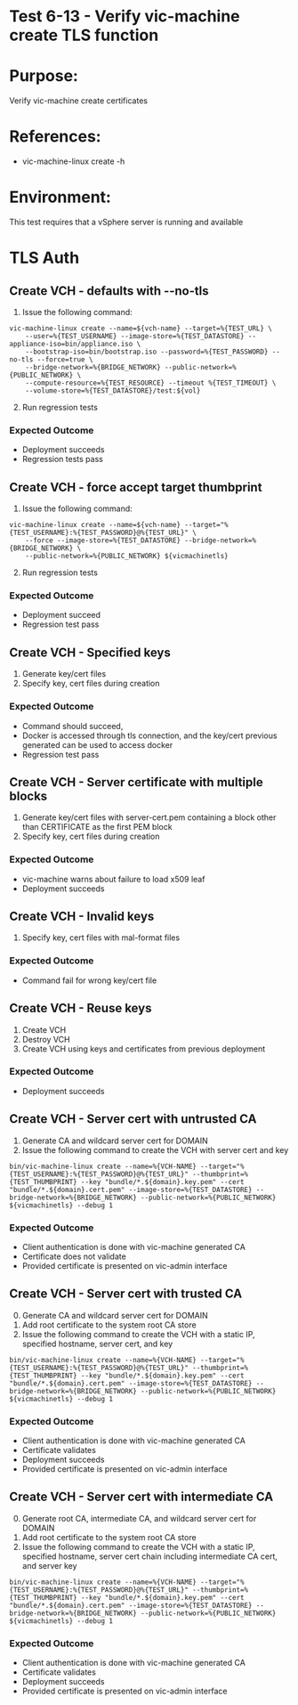 Test 6-13 - Verify vic-machine create TLS function
=======

# Purpose:
Verify vic-machine create certificates

# References:
* vic-machine-linux create -h

# Environment:
This test requires that a vSphere server is running and available



TLS Auth
=======

## Create VCH - defaults with --no-tls
1. Issue the following command:
```
vic-machine-linux create --name=${vch-name} --target=%{TEST_URL} \
    --user=%{TEST_USERNAME} --image-store=%{TEST_DATASTORE} --appliance-iso=bin/appliance.iso \
    --bootstrap-iso=bin/bootstrap.iso --password=%{TEST_PASSWORD} --no-tls --force=true \
    --bridge-network=%{BRIDGE_NETWORK} --public-network=%{PUBLIC_NETWORK} \
    --compute-resource=%{TEST_RESOURCE} --timeout %{TEST_TIMEOUT} \
    --volume-store=%{TEST_DATASTORE}/test:${vol}
```
2. Run regression tests

### Expected Outcome
* Deployment succeeds
* Regression tests pass


## Create VCH - force accept target thumbprint
1. Issue the following command:
```
vic-machine-linux create --name=${vch-name} --target="%{TEST_USERNAME}:%{TEST_PASSWORD}@%{TEST_URL}" \
    --force --image-store=%{TEST_DATASTORE} --bridge-network=%{BRIDGE_NETWORK} \
    --public-network=%{PUBLIC_NETWORK} ${vicmachinetls}
```
2. Run regression tests

### Expected Outcome
* Deployment succeed
* Regression test pass


## Create VCH - Specified keys
1. Generate key/cert files
2. Specify key, cert files during creation

### Expected Outcome
* Command should succeed,
* Docker is accessed through tls connection, and the key/cert previous generated can be used to access docker
* Regression test pass


## Create VCH - Server certificate with multiple blocks
1. Generate key/cert files with server-cert.pem containing a block other than CERTIFICATE as the
   first PEM block
2. Specify key, cert files during creation

### Expected Outcome
* vic-machine warns about failure to load x509 leaf
* Deployment succeeds


## Create VCH - Invalid keys
1. Specify key, cert files with mal-format files

### Expected Outcome
* Command fail for wrong key/cert file


## Create VCH - Reuse keys
1. Create VCH
2. Destroy VCH
3. Create VCH using keys and certificates from previous deployment

### Expected Outcome
* Deployment succeeds


## Create VCH - Server cert with untrusted CA
1. Generate CA and wildcard server cert for DOMAIN
2. Issue the following command to create the VCH with server cert and key
```
bin/vic-machine-linux create --name=%{VCH-NAME} --target="%{TEST_USERNAME}:%{TEST_PASSWORD}@%{TEST_URL}" --thumbprint=%{TEST_THUMBPRINT} --key "bundle/*.${domain}.key.pem" --cert "bundle/*.${domain}.cert.pem" --image-store=%{TEST_DATASTORE} --bridge-network=%{BRIDGE_NETWORK} --public-network=%{PUBLIC_NETWORK} ${vicmachinetls} --debug 1
```

### Expected Outcome
* Client authentication is done with vic-machine generated CA
* Certificate does not validate
* Provided certificate is presented on vic-admin interface


## Create VCH - Server cert with trusted CA
0. Generate CA and wildcard server cert for DOMAIN
1. Add root certificate to the system root CA store
2. Issue the following command to create the VCH with a static IP, specified hostname, server cert, and key
```
bin/vic-machine-linux create --name=%{VCH-NAME} --target="%{TEST_USERNAME}:%{TEST_PASSWORD}@%{TEST_URL}" --thumbprint=%{TEST_THUMBPRINT} --key "bundle/*.${domain}.key.pem" --cert "bundle/*.${domain}.cert.pem" --image-store=%{TEST_DATASTORE} --bridge-network=%{BRIDGE_NETWORK} --public-network=%{PUBLIC_NETWORK} ${vicmachinetls} --debug 1
```

### Expected Outcome
* Client authentication is done with vic-machine generated CA
* Certificate validates
* Deployment succeeds
* Provided certificate is presented on vic-admin interface


## Create VCH - Server cert with intermediate CA
0. Generate root CA, intermediate CA, and wildcard server cert for DOMAIN
1. Add root certificate to the system root CA store
2. Issue the following command to create the VCH with a static IP, specified hostname, server cert chain including intermediate CA cert, and server key
```
bin/vic-machine-linux create --name=%{VCH-NAME} --target="%{TEST_USERNAME}:%{TEST_PASSWORD}@%{TEST_URL}" --thumbprint=%{TEST_THUMBPRINT} --key "bundle/*.${domain}.key.pem" --cert "bundle/*.${domain}.cert.pem" --image-store=%{TEST_DATASTORE} --bridge-network=%{BRIDGE_NETWORK} --public-network=%{PUBLIC_NETWORK} ${vicmachinetls} --debug 1
```

### Expected Outcome
* Client authentication is done with vic-machine generated CA
* Certificate validates
* Deployment succeeds
* Provided certificate is presented on vic-admin interface
